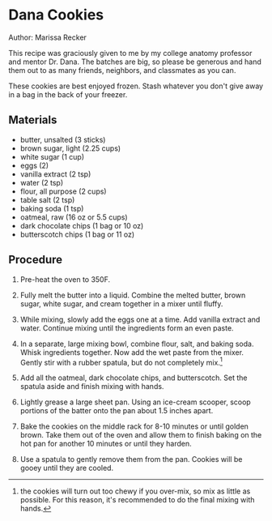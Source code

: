 # Dana Cookies

Author: Marissa Recker

This recipe was graciously given to me by my college anatomy professor and mentor Dr. Dana.  The batches are big, so please be generous and hand them out to as many friends, neighbors, and classmates as you can.

These cookies are best enjoyed frozen.  Stash whatever you don't give away in a bag in the back of your freezer.

## Materials

- butter, unsalted (3 sticks)
- brown sugar, light (2.25 cups)
- white sugar (1 cup)
- eggs (2)
- vanilla extract (2 tsp)
- water (2 tsp)
- flour, all purpose (2 cups)
- table salt (2 tsp)
- baking soda (1 tsp)
- oatmeal, raw (16 oz or 5.5 cups)
- dark chocolate chips (1 bag or 10 oz)
- butterscotch chips (1 bag or 11 oz)

## Procedure

1. Pre-heat the oven to 350F.

2. Fully melt the butter into a liquid.  Combine the melted butter, brown sugar, white sugar, and cream together in a mixer until fluffy.

3. While mixing, slowly add the eggs one at a time.  Add vanilla extract and water.  Continue mixing until the ingredients form an even paste.

4. In a separate, large mixing bowl, combine flour, salt, and baking soda.  Whisk ingredients together.  Now add the wet paste from the mixer.  Gently stir with a rubber spatula, but do not completely mix.[^1]

5. Add all the oatmeal, dark chocolate chips, and butterscotch.  Set the spatula aside and finish mixing with hands.

6. Lightly grease a large sheet pan.  Using an ice-cream scooper, scoop portions of the batter onto the pan about 1.5 inches apart.

7. Bake the cookies on the middle rack for 8-10 minutes or until golden brown.  Take them out of the oven and allow them to finish baking on the hot pan for another 10 minutes or until they harden.

8. Use a spatula to gently remove them from the pan.  Cookies will be gooey until they are cooled.

[^1]: the cookies will turn out too chewy if you over-mix, so mix as little as possible.  For this reason, it's recommended to do the final mixing with hands.
